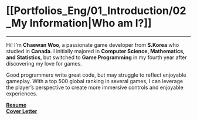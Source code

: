 # **[[Portfolios_Eng/01_Introduction/02_My Information|Who am I?]]**
---
Hi! I'm **Chaewan Woo**, a passionate game developer from **S.Korea** who studied in **Canada**. I initially majored in **Computer Science, Mathematics, and Statistics**, but switched to **Game Programming** in my fourth year after discovering my love for games.

Good programmers write great code, but may struggle to reflect enjoyable gameplay. With a top 500 global ranking in several games, I can leverage the player’s perspective to create more immersive controls and enjoyable experiences.

**[Resume](Chaewan_Woo_Resume_Eng.pdf)**<br/>**[Cover Letter](Chaewan_Woo_Cover_Letter_Eng.pdf)**